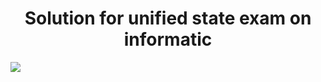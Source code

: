 <h1 widgh='200' align="center">Solution for unified state exam on informatic</h1>
<img
src='https://sun9-28.userapi.com/impg/jHonPmBepbszcHm82fiVRgeBepgvr2aIaHn3_A/TCh6Ddd-sHI.jpg?size=840x737&quality=96&sign=00eb0c4aafd9de16b03080980ed55d92&c_uniq_tag=S_solT06p7N7UvvrzuzvJbgucGSLEna20_b5RA-k3Ns&type=album'
/>
